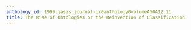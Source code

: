```yaml
---
anthology_id: 1999.jasis_journal-ir0anthology0volumeA50A12.11
title: The Rise of Ontologies or the Reinvention of Classification
---
```

